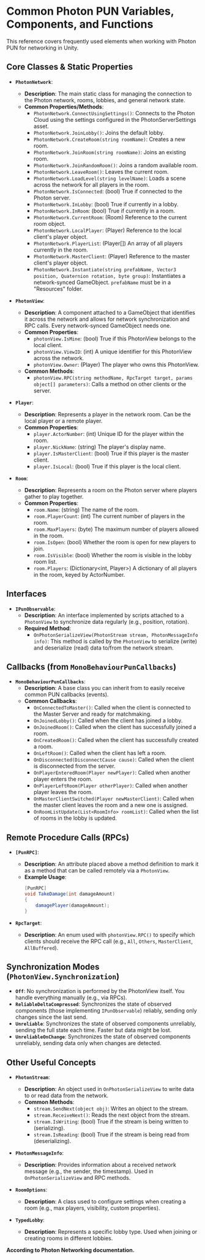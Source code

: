 # Common Photon PUN Variables, Components, and Functions

This reference covers frequently used elements when working with Photon PUN for networking in Unity.

## Core Classes & Static Properties

* **`PhotonNetwork`**:
    * **Description**: The main static class for managing the connection to the Photon network, rooms, lobbies, and general network state.
    * **Common Properties/Methods**:
        * `PhotonNetwork.ConnectUsingSettings()`: Connects to the Photon Cloud using the settings configured in the PhotonServerSettings asset.
        * `PhotonNetwork.JoinLobby()`: Joins the default lobby.
        * `PhotonNetwork.CreateRoom(string roomName)`: Creates a new room.
        * `PhotonNetwork.JoinRoom(string roomName)`: Joins an existing room.
        * `PhotonNetwork.JoinRandomRoom()`: Joins a random available room.
        * `PhotonNetwork.LeaveRoom()`: Leaves the current room.
        * `PhotonNetwork.LoadLevel(string levelName)`: Loads a scene across the network for all players in the room.
        * `PhotonNetwork.IsConnected`: (bool) True if connected to the Photon server.
        * `PhotonNetwork.InLobby`: (bool) True if currently in a lobby.
        * `PhotonNetwork.InRoom`: (bool) True if currently in a room.
        * `PhotonNetwork.CurrentRoom`: (Room) Reference to the current room object.
        * `PhotonNetwork.LocalPlayer`: (Player) Reference to the local client's player object.
        * `PhotonNetwork.PlayerList`: (Player[]) An array of all players currently in the room.
        * `PhotonNetwork.MasterClient`: (Player) Reference to the master client's player object.
        * `PhotonNetwork.Instantiate(string prefabName, Vector3 position, Quaternion rotation, byte group)`: Instantiates a network-synced GameObject. `prefabName` must be in a "Resources" folder.

* **`PhotonView`**:
    * **Description**: A component attached to a GameObject that identifies it across the network and allows for network synchronization and RPC calls. Every network-synced GameObject needs one.
    * **Common Properties**:
        * `photonView.IsMine`: (bool) True if this PhotonView belongs to the local client.
        * `photonView.ViewID`: (int) A unique identifier for this PhotonView across the network.
        * `photonView.Owner`: (Player) The player who owns this PhotonView.
    * **Common Methods**:
        * `photonView.RPC(string methodName, RpcTarget target, params object[] parameters)`: Calls a method on other clients or the server.

* **`Player`**:
    * **Description**: Represents a player in the network room. Can be the local player or a remote player.
    * **Common Properties**:
        * `player.ActorNumber`: (int) Unique ID for the player within the room.
        * `player.NickName`: (string) The player's display name.
        * `player.IsMasterClient`: (bool) True if this player is the master client.
        * `player.IsLocal`: (bool) True if this player is the local client.

* **`Room`**:
    * **Description**: Represents a room on the Photon server where players gather to play together.
    * **Common Properties**:
        * `room.Name`: (string) The name of the room.
        * `room.PlayerCount`: (int) The current number of players in the room.
        * `room.MaxPlayers`: (byte) The maximum number of players allowed in the room.
        * `room.IsOpen`: (bool) Whether the room is open for new players to join.
        * `room.IsVisible`: (bool) Whether the room is visible in the lobby room list.
        * `room.Players`: (Dictionary<int, Player>) A dictionary of all players in the room, keyed by ActorNumber.

## Interfaces

* **`IPunObservable`**:
    * **Description**: An interface implemented by scripts attached to a `PhotonView` to synchronize data regularly (e.g., position, rotation).
    * **Required Method**:
        * `OnPhotonSerializeView(PhotonStream stream, PhotonMessageInfo info)`: This method is called by the `PhotonView` to serialize (write) and deserialize (read) data to/from the network stream.

## Callbacks (from `MonoBehaviourPunCallbacks`)

* **`MonoBehaviourPunCallbacks`**:
    * **Description**: A base class you can inherit from to easily receive common PUN callbacks (events).
    * **Common Callbacks**:
        * `OnConnectedToMaster()`: Called when the client is connected to the Master Server and ready for matchmaking.
        * `OnJoinedLobby()`: Called when the client has joined a lobby.
        * `OnJoinedRoom()`: Called when the client has successfully joined a room.
        * `OnCreatedRoom()`: Called when the client has successfully created a room.
        * `OnLeftRoom()`: Called when the client has left a room.
        * `OnDisconnected(DisconnectCause cause)`: Called when the client is disconnected from the server.
        * `OnPlayerEnteredRoom(Player newPlayer)`: Called when another player enters the room.
        * `OnPlayerLeftRoom(Player otherPlayer)`: Called when another player leaves the room.
        * `OnMasterClientSwitched(Player newMasterClient)`: Called when the master client leaves the room and a new one is assigned.
        * `OnRoomListUpdate(List<RoomInfo> roomList)`: Called when the list of rooms in the lobby is updated.

## Remote Procedure Calls (RPCs)

* **`[PunRPC]`**:
    * **Description**: An attribute placed above a method definition to mark it as a method that can be called remotely via a `PhotonView`.
    * **Example Usage**:
        ```csharp
        [PunRPC]
        void TakeDamage(int damageAmount)
        {
            damagePlayer(damageAmount);
        }
        ```

* **`RpcTarget`**:
    * **Description**: An enum used with `photonView.RPC()` to specify which clients should receive the RPC call (e.g., `All`, `Others`, `MasterClient`, `AllBuffered`).

## Synchronization Modes (`PhotonView.Synchronization`)

* **`Off`**: No synchronization is performed by the PhotonView itself. You handle everything manually (e.g., via RPCs).
* **`ReliableDeltaCompressed`**: Synchronizes the state of observed components (those implementing `IPunObservable`) reliably, sending only changes since the last send.
* **`Unreliable`**: Synchronizes the state of observed components unreliably, sending the full state each time. Faster but data might be lost.
* **`UnreliableOnChange`**: Synchronizes the state of observed components unreliably, sending data only when changes are detected.

## Other Useful Concepts

* **`PhotonStream`**:
    * **Description**: An object used in `OnPhotonSerializeView` to write data to or read data from the network.
    * **Common Methods**:
        * `stream.SendNext(object obj)`: Writes an object to the stream.
        * `stream.ReceiveNext()`: Reads the next object from the stream.
        * `stream.IsWriting`: (bool) True if the stream is being written to (serializing).
        * `stream.IsReading`: (bool) True if the stream is being read from (deserializing).

* **`PhotonMessageInfo`**:
    * **Description**: Provides information about a received network message (e.g., the sender, the timestamp). Used in `OnPhotonSerializeView` and RPC methods.

* **`RoomOptions`**:
    * **Description**: A class used to configure settings when creating a room (e.g., max players, visibility, custom properties).

* **`TypedLobby`**:
    * **Description**: Represents a specific lobby type. Used when joining or creating rooms in different lobbies.
      
**According to Photon Networking documentation.**
